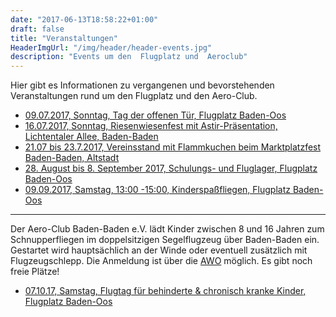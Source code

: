 ```yaml
---
date: "2017-06-13T18:58:22+01:00"
draft: false
title: "Veranstaltungen"
HeaderImgUrl: "/img/header/header-events.jpg"
description: "Events um den  Flugplatz und  Aeroclub"
---
```

Hier gibt es Informationen zu vergangenen und bevorstehenden Veranstaltungen rund um den Flugplatz und den Aero-Club. 
 
* <a href = "/flugplatzfest">09.07.2017, Sonntag, Tag der offenen Tür, Flugplatz Baden-Oos</a>
* <a href = "/riesenwiesenfest">16.07.2017, Sonntag, Riesenwiesenfest mit Astir-Präsentation, Lichtentaler Allee, Baden-Baden</a>
* <a href = "/marktplatzfest"> 21.07 bis 23.7.2017, Vereinsstand mit Flammkuchen beim Marktplatzfest Baden-Baden, Altstadt</a>
* <a href = "">28. August bis 8. September 2017,  Schulungs- und Fluglager, Flugplatz Baden-Oos</a>
* <a href = "http://www.unser-ferienprogramm.de/awo-baden-baden/veranstaltung.php?id=21969&s=&a=0&k=">09.09.2017, Samstag, 13:00 -15:00, Kinderspaßfliegen, Flugplatz Baden-Oos</a>
---
Der Aero-Club Baden-Baden e.V. lädt Kinder zwischen 8 und 16 Jahren zum Schnupperfliegen im doppelsitzigen Segelflugzeug über Baden-Baden ein. Gestartet wird hauptsächlich an der Winde oder eventuell zusätzlich mit Flugzeugschlepp.
Die Anmeldung ist über die <a href = "http://www.unser-ferienprogramm.de/awo-baden-baden/veranstaltung.php?id=21969&s=&a=0&k=">AWO</a> möglich. 
Es gibt noch freie Plätze!

* <a href = "http://aero-club.eu/flugtag-fuer-behinderte-kinder">07.10.17, Samstag, Flugtag für behinderte & chronisch kranke Kinder, Flugplatz Baden-Oos</a>


